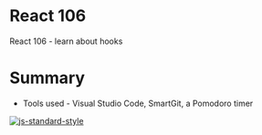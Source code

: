 # React 106
React 106 - learn about hooks

# Summary
* Tools used - Visual Studio Code, SmartGit, a Pomodoro timer



[![js-standard-style](https://img.shields.io/badge/code%20style-standard-brightgreen.svg)](http://standardjs.com)


